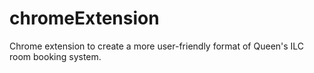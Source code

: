 # chromeExtension
Chrome extension to create a more user-friendly format of Queen's ILC room booking system.

